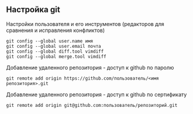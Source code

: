 ## Настройка git
Настройки пользователя и его инструментов (редакторов для сравнения и исправления конфликтов)
```shell
git config --global user.name имя
git config --global user.email почта
git config --global diff.tool vimdiff
git config --global merge.tool vimdiff
```
Добавление удаленного репозитория - доступ к github по паролю
```shell
git remote add origin https://github.com/пользователь/<имя репозитория>.git
```
Добавление удаленного репозитория - доступ к github по сертификату
```shell
git remote add origin git@github.com:пользователь/репозиторий.git
```
